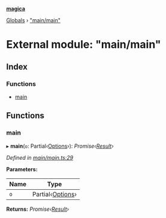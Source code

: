 **[magica](../README.md)**

[Globals](../README.md) › ["main/main"](_main_main_.md)

# External module: "main/main"

## Index

### Functions

* [main](_main_main_.md#main)

## Functions

###  main

▸ **main**(`o`: Partial‹[Options](../interfaces/_types_.options.md)›): *Promise‹[Result](../interfaces/_types_.result.md)›*

*Defined in [main/main.ts:29](https://github.com/cancerberoSgx/magica/blob/06c5192/src/main/main.ts#L29)*

**Parameters:**

Name | Type |
------ | ------ |
`o` | Partial‹[Options](../interfaces/_types_.options.md)› |

**Returns:** *Promise‹[Result](../interfaces/_types_.result.md)›*